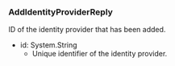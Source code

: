 ### AddIdentityProviderReply
ID of the identity provider that has been added.

- id: System.String
  - Unique identifier of the identity provider.
